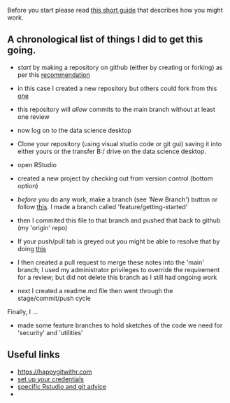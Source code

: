 Before you start please read [this short guide](https://guides.github.com/introduction/flow/) that describes how you might work.


## A chronological list of things I did to get this going.


- *start* by making a repository on github (either by creating or forking) as per this [recommendation](https://beta.rstudioconnect.com/jennybc/happy-git-with-r/connect-rstudio-to-git-and-github.html)
- in this case I created a new repository but others could fork from this [one](https://github.com/inform-health-informatics/datascibc-noobie.git)
- this repository will _allow_ commits to the main branch without at least one review

- now log on to the data science desktop
- Clone your repository (using visual studio code or git gui) saving it into either yours or the transfer B:/ drive on the data science desktop.
- open RStudio
- created a new project by checking out from version control (bottom option)

- *before* you do any work, make a branch (see 'New Branch') button or follow [this](https://stackoverflow.com/a/55592824). I made a branch called 'feature/getting-started'
- then I commited this file to that branch and pushed that back to github (my 'origin' repo)
- If your push/pull tab is greyed out you might be able to resolve that by doing [this](https://swcarpentry.github.io/git-novice/14-supplemental-rstudio/#:~:text=Grayed%20out%20Push%2FPull%20commands,Then%20restart%20RStudio.)
- I then created a pull request to merge these notes into the 'main' branch; I used my administrator privileges to override the requirement for a review; but did not delete this branch as I still had ongoing work
- next I created a readme.md file then went through the stage/commit/push cycle

Finally, I ...

- made some feature branches to hold sketches of the code we need for 'security' and 'utilities'

## Useful links

- https://happygitwithr.com
- [set up your credentials](https://support.rstudio.com/hc/en-us/articles/200532077-Version-Control-with-Git-and-SVN) 
- [specific Rstudio and git advice](https://aberdeenstudygroup.github.io/studyGroup/lessons/SG-T1-GitHubVersionControl/VersionControl/)
- [](http://r-bio.github.io/intro-git-rstudio/)